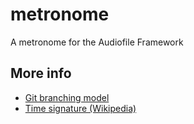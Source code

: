 metronome
=========

A metronome for the Audiofile Framework

## More info

* [Git branching model](http://nvie.com/posts/a-successful-git-branching-model/)
* [Time signature (Wikipedia)](http://en.wikipedia.org/wiki/Time_signature)

